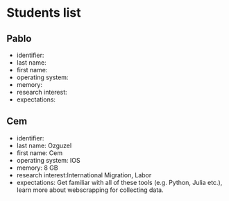 # Students list

## Pablo

- identifier:
- last name: 
- first name:  
- operating system:  
- memory: 
- research interest: 
- expectations: 


## Cem

- identifier:
- last name: Ozguzel
- first name: Cem
- operating system: IOS
- memory: 8 GB
- research interest:International Migration, Labor
- expectations: Get familiar with all of these tools (e.g. Python, Julia etc.), learn more about webscrapping for collecting data.
